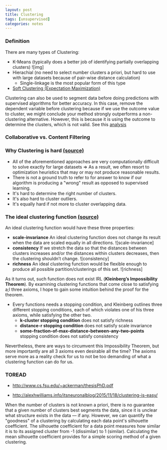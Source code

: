 ```yaml
---
layout: post
title: Clustering
tags: [unsupervised]
categories: notes
---
```



### Definition
There are many types of Clustering:
* K-Means (typically does a better job of identifying partially overlapping clusters)
    ![img]
* Hierachial (no need to select number clusters a priori, but hard to use with large datasets because of pair-wise distance calculation)
    * Single-linkage is the most popular form of this type
* [Soft Clustering (Expectation Maximization)](http://annwin.me/notes/2017-07-13-softclustering/)

Clustering can also be used to segment data before doing predictions with supervised algorithms for better accuracy. In this case, remove the dependent variable before clustering because if we use the outcome value to cluster, we might conclude your method strongly outperforms a non-clustering alternative. However, this is because it is using the outcome to determine the clusters, which is not valid. See this [analysis]()
### Collaborative vs. Content Filtering

### Why Clustering is hard [(source)][1]
* All of the aforementioned approaches are very computationally difficult to solve exactly for large datasets => As a result, we often resort to optimization heuristics that may or may not produce reasonable results.
* There is not a ground truth to refer to for answer to know if our algorithm is producing a "wrong" result as opposed to supervised learning. 
* It's hard to determine the right number of clusters.
* It's also hard to cluster outliers.
* It's equally hard if not more to cluster overlapping data. 

### The ideal clustering function [(source)][2]

An ideal clustering function would have these three properties:
* **scale-invariance** An ideal clustering function does not change its result when the data are scaled equally in all directions. 
![scale-invariance]
* **consistency** If we stretch the data so that the distances between clusters increases and/or the distances within clusters decreases, then the clustering shouldn’t change.
![consistency]
* **richness** An ideal clustering function would be flexible enough to produce all possible partition/clusterings of this set.
![richness] 

As it turns out, such function does not exist IRL (**Kleinberg’s Impossibility Theorem**). By examining clustering functions that come close to satisfying a;l three axioms, I hope to gain some intuition behind the proof for the theorem.
* Every functions needs a stopping condition, and Kleinberg outlines three different stopping conditions, each of which violates one of his three axioms, while satisfying the other two.
    * **k-cluster stopping condition** does not satisfy richness
    * **distance-r stopping condition** does not satisfy scale invariance
    * **some-fraction-of-max-distance-between-any-two-points** stopping condition does not satisfy consistency

Nevertheless, there are ways to circumvent this Impossibility Theorem, but more importantly are all 3 axioms even desirable all the time? The axioms serve more as a reality check for us to not be too demanding of what a clustering function can do for us. 


### TOREAD
* http://www.cs.fsu.edu/~ackerman/thesisPhD.pdf

* http://alexhwilliams.info/itsneuronalblog/2015/11/18/clustering-is-easy/

When the number of clusters is not known a priori, there is no guarantee that a given number of clusters best segments the data, since it is unclear what structure exists in the data — if any. However, we can quantify the "goodness" of a clustering by calculating each data point's silhouette coefficient. The silhouette coefficient for a data point measures how similar it is to its assigned cluster from -1 (dissimilar) to 1 (similar). Calculating the mean silhouette coefficient provides for a simple scoring method of a given clustering.

[1]: http://alexhwilliams.info/itsneuronalblog/2015/09/11/clustering1/
[2]:http://alexhwilliams.info/itsneuronalblog/2015/10/01/clustering2/ 
[3]:http://alexhwilliams.info/itsneuronalblog/2015/11/18/clustering-is-easy/

